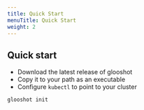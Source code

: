 ```yaml
---
title: Quick Start
menuTitle: Quick Start
weight: 2
---
```


## Quick start

- Download the latest release of glooshot
- Copy it to your path as an executable
- Configure `kubectl` to point to your cluster

```bash
glooshot init
```

